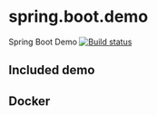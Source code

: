 # spring.boot.demo
Spring Boot Demo
[![Build status](https://ci.appveyor.com/api/projects/status/vqkvg6xslr2h0xyc?svg=true)](https://ci.appveyor.com/project/ashishkpathak/spring-boot-demo)
## Included demo


## Docker

